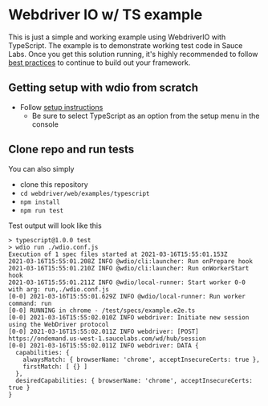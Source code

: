 # Webdriver IO w/ TS example

This is just a simple and working example using WebdriverIO with TypeScript.
The example is to demonstrate working test code in Sauce Labs.
Once you get this solution running, it's highly recommended to follow 
[best practices](../../../webdriver/best-practices/README.md)
to continue to build out your framework.

## Getting setup with wdio from scratch

* Follow [setup instructions](https://webdriver.io/docs/gettingstarted)
  * Be sure to select TypeScript as an option from the setup menu in the console

## Clone repo and run tests

You can also simply 
* clone this repository
* `cd webdriver/web/examples/typescript`
* `npm install`
* `npm run test`

Test output will look like this
```
> typescript@1.0.0 test
> wdio run ./wdio.conf.js
Execution of 1 spec files started at 2021-03-16T15:55:01.153Z
2021-03-16T15:55:01.208Z INFO @wdio/cli:launcher: Run onPrepare hook
2021-03-16T15:55:01.210Z INFO @wdio/cli:launcher: Run onWorkerStart hook
2021-03-16T15:55:01.211Z INFO @wdio/local-runner: Start worker 0-0 with arg: run,./wdio.conf.js
[0-0] 2021-03-16T15:55:01.629Z INFO @wdio/local-runner: Run worker command: run
[0-0] RUNNING in chrome - /test/specs/example.e2e.ts
[0-0] 2021-03-16T15:55:02.010Z INFO webdriver: Initiate new session using the WebDriver protocol
[0-0] 2021-03-16T15:55:02.011Z INFO webdriver: [POST] https://ondemand.us-west-1.saucelabs.com/wd/hub/session
[0-0] 2021-03-16T15:55:02.011Z INFO webdriver: DATA {
  capabilities: {
    alwaysMatch: { browserName: 'chrome', acceptInsecureCerts: true },
    firstMatch: [ {} ]
  },
  desiredCapabilities: { browserName: 'chrome', acceptInsecureCerts: true }
}
```